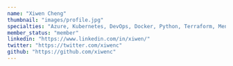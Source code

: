 ```yaml
---
name: "Xiwen Cheng"
thumbnail: "images/profile.jpg"
specialties: "Azure, Kubernetes, DevOps, Docker, Python, Terraform, Mendix"
member_status: "member"
linkedin: "https://www.linkedin.com/in/xiwen/"
twitter: "https://twitter.com/xiwenc"
github: "https://github.com/xiwenc"
---
```

